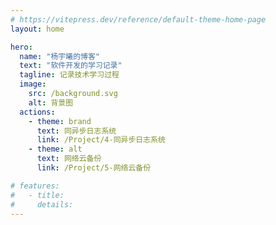 ```yaml
---
# https://vitepress.dev/reference/default-theme-home-page
layout: home

hero:
  name: "杨宇曦的博客"
  text: "软件开发的学习记录"
  tagline: 记录技术学习过程
  image:
    src: /background.svg
    alt: 背景图
  actions:
    - theme: brand
      text: 同异步日志系统
      link: /Project/4-同异步日志系统
    - theme: alt
      text: 网络云备份
      link: /Project/5-网络云备份

# features:
#   - title:
#     details:
---
```

